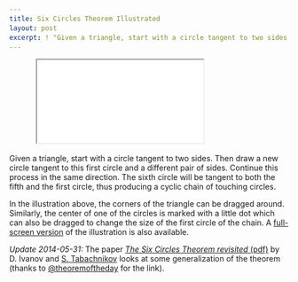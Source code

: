 ```yaml
---
title: Six Circles Theorem Illustrated
layout: post
excerpt: ! "Given a triangle, start with a circle tangent to two sides. Then draw a new circle tangent to this first circle and a different pair of sides. Continue this process in the same direction. The sixth circle will be tangent to both the fifth and the first circle, thus producing a cyclic chain of touching circles."
---
```

<figure>
  <div class="h_iframe">
    <img class="ratio" src="/media/white/4x3.gif">
    <iframe src="/media/intgfx/six-circles-theorem.html"></iframe>
  </div>
</figure>

Given a triangle, start with a circle tangent to two sides. Then draw a new circle tangent to this first circle and a different pair of sides. Continue this process in the same direction. The sixth circle will be tangent to both the fifth and the first circle, thus producing a cyclic chain of touching circles.

In the illustration above, the corners of the triangle can be dragged around. Similarly, the center of one of the circles is marked with a little dot which can also be dragged to change the size of the first circle of the chain. A [full-screen version](/media/intgfx/six-circles-theorem.html) of the illustration is also available.

*Update 2014-05-31:* The paper [*The Six Circles Theorem revisited* (pdf)](http://www.math.psu.edu/tabachni/prints/Circles.pdf) by D.&nbsp;Ivanov and [S.&nbsp;Tabachnikov](http://www.math.psu.edu/tabachni/) looks at some generalization of the theorem (thanks to [@theoremoftheday](https://twitter.com/theoremoftheday) for the link).
